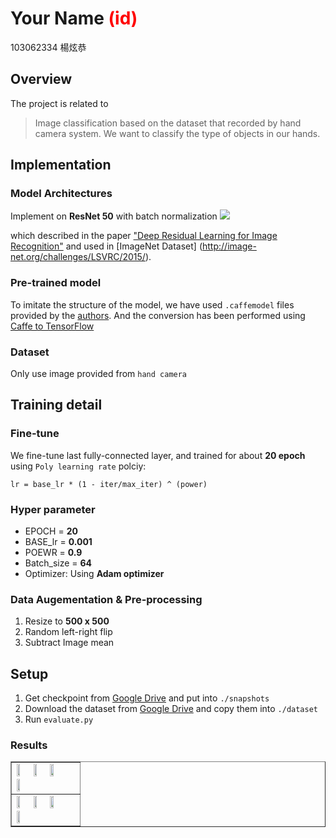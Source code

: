 # Your Name <span style="color:red">(id)</span>
103062334 楊炫恭

## Overview
The project is related to 
> Image classification based on the dataset that recorded by hand camera system. We want to classify the type of objects in our hands.

## Implementation
### Model Architectures
Implement on **ResNet 50** with batch normalization
![](https://github.com/hellochick/homework1-1/blob/master/results/resnet.png)

which described in the paper ["Deep Residual Learning for Image Recognition"](https://arxiv.org/abs/1512.03385) and used in [ImageNet Dataset] (http://image-net.org/challenges/LSVRC/2015/).

### Pre-trained model
To imitate the structure of the model, we have used `.caffemodel` files provided by the [authors](https://github.com/KaimingHe/deep-residual-networks). And the conversion has been performed using [Caffe to TensorFlow](https://github.com/ethereon/caffe-tensorflow)

### Dataset
Only use image provided from `hand camera`

## Training detail
### Fine-tune
We fine-tune last fully-connected layer, and trained for about **20 epoch** using `Poly learning rate` polciy:
```
lr = base_lr * (1 - iter/max_iter) ^ (power)
```

### Hyper parameter
*  EPOCH = **20**
*  BASE_lr = **0.001**
*  POEWR = **0.9**
*  Batch_size = **64**
*  Optimizer: Using **Adam optimizer**

### Data Augementation & Pre-processing
1. Resize to **500 x 500**
2. Random left-right flip
3. Subtract Image mean 

## Setup 
1. Get checkpoint from [Google Drive](https://drive.google.com/drive/folders/0B9CKOTmy0DyaQlA3OWRiTkt2Q0k?usp=sharing)
and put into `./snapshots`
2. Download the dataset from [Google Drive](https://drive.google.com/drive/folders/0BwCy2boZhfdBdXdFWnEtNWJYRzQ) and copy them into `./dataset`
3. Run `evaluate.py`

### Results
<table border=1>
<tr>
<td>
<img src="placeholder.jpg" width="24%"/>
<img src="placeholder.jpg"  width="24%"/>
<img src="placeholder.jpg" width="24%"/>
<img src="placeholder.jpg" width="24%"/>
</td>
</tr>

<tr>
<td>
<img src="placeholder.jpg" width="24%"/>
<img src="placeholder.jpg"  width="24%"/>
<img src="placeholder.jpg" width="24%"/>
<img src="placeholder.jpg" width="24%"/>
</td>
</tr>

</table>


